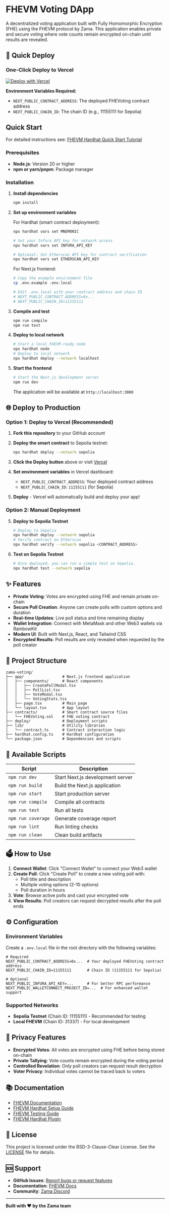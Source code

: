 # FHEVM Voting DApp

A decentralized voting application built with Fully Homomorphic Encryption (FHE) using the FHEVM protocol by Zama. This application enables private and secure voting where vote counts remain encrypted on-chain until results are revealed.

## 🚀 Quick Deploy

### One-Click Deploy to Vercel

[![Deploy with Vercel](https://vercel.com/button)](https://vercel.com/new/clone?repository-url=https%3A%2F%2Fgithub.com%2Fyour-username%2Fzama-voting&env=NEXT_PUBLIC_CONTRACT_ADDRESS,NEXT_PUBLIC_CHAIN_ID&envDescription=Contract%20address%20and%20chain%20ID%20for%20the%20deployed%20FHE%20voting%20contract&project-name=zama-voting&repository-name=zama-voting)

**Environment Variables Required:**
- `NEXT_PUBLIC_CONTRACT_ADDRESS`: The deployed FHEVoting contract address
- `NEXT_PUBLIC_CHAIN_ID`: The chain ID (e.g., 11155111 for Sepolia)

## Quick Start

For detailed instructions see:
[FHEVM Hardhat Quick Start Tutorial](https://docs.zama.ai/protocol/solidity-guides/getting-started/quick-start-tutorial)

### Prerequisites

- **Node.js**: Version 20 or higher
- **npm or yarn/pnpm**: Package manager

### Installation

1. **Install dependencies**

   ```bash
   npm install
   ```

2. **Set up environment variables**

   For Hardhat (smart contract deployment):
   ```bash
   npx hardhat vars set MNEMONIC

   # Set your Infura API key for network access
   npx hardhat vars set INFURA_API_KEY

   # Optional: Set Etherscan API key for contract verification
   npx hardhat vars set ETHERSCAN_API_KEY
   ```

   For Next.js frontend:
   ```bash
   # Copy the example environment file
   cp .env.example .env.local
   
   # Edit .env.local with your contract address and chain ID
   # NEXT_PUBLIC_CONTRACT_ADDRESS=0x...
   # NEXT_PUBLIC_CHAIN_ID=11155111
   ```

3. **Compile and test**

   ```bash
   npm run compile
   npm run test
   ```

4. **Deploy to local network**

   ```bash
   # Start a local FHEVM-ready node
   npx hardhat node
   # Deploy to local network
   npx hardhat deploy --network localhost
   ```

6. **Start the frontend**

   ```bash
   # Start the Next.js development server
   npm run dev
   ```

   The application will be available at `http://localhost:3000`

## 🌐 Deploy to Production

### Option 1: Deploy to Vercel (Recommended)

1. **Fork this repository** to your GitHub account

2. **Deploy the smart contract** to Sepolia testnet:
   ```bash
   npx hardhat deploy --network sepolia
   ```

3. **Click the Deploy button** above or visit [Vercel](https://vercel.com/new)

4. **Set environment variables** in Vercel dashboard:
   - `NEXT_PUBLIC_CONTRACT_ADDRESS`: Your deployed contract address
   - `NEXT_PUBLIC_CHAIN_ID`: `11155111` (for Sepolia)

5. **Deploy** - Vercel will automatically build and deploy your app!

### Option 2: Manual Deployment

5. **Deploy to Sepolia Testnet**

   ```bash
   # Deploy to Sepolia
   npx hardhat deploy --network sepolia
   # Verify contract on Etherscan
   npx hardhat verify --network sepolia <CONTRACT_ADDRESS>
   ```

6. **Test on Sepolia Testnet**

   ```bash
   # Once deployed, you can run a simple test on Sepolia.
   npx hardhat test --network sepolia
   ```

## ✨ Features

- **Private Voting**: Votes are encrypted using FHE and remain private on-chain
- **Secure Poll Creation**: Anyone can create polls with custom options and duration
- **Real-time Updates**: Live poll status and time remaining display
- **Wallet Integration**: Connect with MetaMask and other Web3 wallets via RainbowKit
- **Modern UI**: Built with Next.js, React, and Tailwind CSS
- **Encrypted Results**: Poll results are only revealed when requested by the poll creator

## 📁 Project Structure

```
zama-voting/
├── app/                 # Next.js frontend application
│   ├── components/      # React components
│   │   ├── CreatePollModal.tsx
│   │   ├── PollList.tsx
│   │   ├── VoteModal.tsx
│   │   └── VotingStats.tsx
│   ├── page.tsx         # Main page
│   └── layout.tsx       # App layout
├── contracts/           # Smart contract source files
│   └── FHEVoting.sol    # FHE voting contract
├── deploy/              # Deployment scripts
├── lib/                 # Utility libraries
│   └── contract.ts      # Contract interaction logic
├── hardhat.config.ts    # Hardhat configuration
└── package.json         # Dependencies and scripts
```

## 📜 Available Scripts

| Script             | Description                    |
| ------------------ | ------------------------------ |
| `npm run dev`      | Start Next.js development server |
| `npm run build`    | Build the Next.js application |
| `npm run start`    | Start production server       |
| `npm run compile`  | Compile all contracts          |
| `npm run test`     | Run all tests                  |
| `npm run coverage` | Generate coverage report       |
| `npm run lint`     | Run linting checks             |
| `npm run clean`    | Clean build artifacts          |

## 🗳️ How to Use

1. **Connect Wallet**: Click "Connect Wallet" to connect your Web3 wallet
2. **Create Poll**: Click "Create Poll" to create a new voting poll with:
   - Poll title and description
   - Multiple voting options (2-10 options)
   - Poll duration in hours
3. **Vote**: Browse active polls and cast your encrypted vote
4. **View Results**: Poll creators can request decrypted results after the poll ends

## ⚙️ Configuration

### Environment Variables

Create a `.env.local` file in the root directory with the following variables:

```env
# Required
NEXT_PUBLIC_CONTRACT_ADDRESS=0x...  # Your deployed FHEVoting contract address
NEXT_PUBLIC_CHAIN_ID=11155111       # Chain ID (11155111 for Sepolia)

# Optional
NEXT_PUBLIC_INFURA_API_KEY=...      # For better RPC performance
NEXT_PUBLIC_WALLETCONNECT_PROJECT_ID=...  # For enhanced wallet support
```

### Supported Networks

- **Sepolia Testnet** (Chain ID: 11155111) - Recommended for testing
- **Local FHEVM** (Chain ID: 31337) - For local development

## 🔐 Privacy Features

- **Encrypted Votes**: All votes are encrypted using FHE before being stored on-chain
- **Private Tallying**: Vote counts remain encrypted during the voting period
- **Controlled Revelation**: Only poll creators can request result decryption
- **Voter Privacy**: Individual votes cannot be traced back to voters

## 📚 Documentation

- [FHEVM Documentation](https://docs.zama.ai/fhevm)
- [FHEVM Hardhat Setup Guide](https://docs.zama.ai/protocol/solidity-guides/getting-started/setup)
- [FHEVM Testing Guide](https://docs.zama.ai/protocol/solidity-guides/development-guide/hardhat/write_test)
- [FHEVM Hardhat Plugin](https://docs.zama.ai/protocol/solidity-guides/development-guide/hardhat)

## 📄 License

This project is licensed under the BSD-3-Clause-Clear License. See the [LICENSE](LICENSE) file for details.

## 🆘 Support

- **GitHub Issues**: [Report bugs or request features](https://github.com/zama-ai/fhevm/issues)
- **Documentation**: [FHEVM Docs](https://docs.zama.ai)
- **Community**: [Zama Discord](https://discord.gg/zama)

---

**Built with ❤️ by the Zama team**
